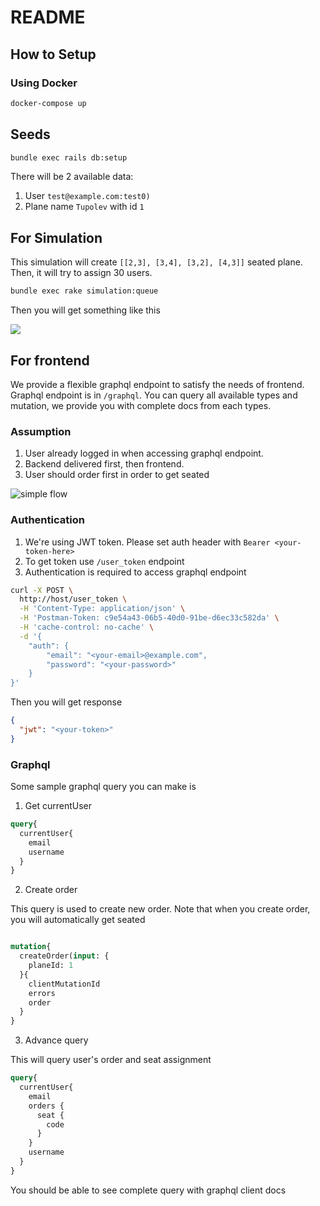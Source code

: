 # README

## How to Setup

### Using Docker

```bash
docker-compose up
```

## Seeds

```bash
bundle exec rails db:setup
```

There will be 2 available data:
1. User `test@example.com:test0)`
2. Plane name `Tupolev` with id `1`

## For Simulation

This simulation will create `[[2,3], [3,4], [3,2], [4,3]]` seated plane.
Then, it will try to assign 30 users.

```bash
bundle exec rake simulation:queue
```

Then you will get something like this

![](https://i.ibb.co/0m3hx22/res.png)

## For frontend

We provide a flexible graphql endpoint to satisfy the needs of frontend. Graphql endpoint is in `/graphql`.
You can query all available types and mutation, we provide you with complete docs from each types.

### Assumption

1. User already logged in when accessing graphql endpoint.
2. Backend delivered first, then frontend.
3. User should order first in order to get seated

![simple flow](https://i.ibb.co/VNDKyC4/Flight-Seat.jpg)

### Authentication

1. We're using JWT token. Please set auth header with `Bearer <your-token-here>`
2. To get token use `/user_token` endpoint
3. Authentication is required to access graphql endpoint

```bash
curl -X POST \
  http://host/user_token \
  -H 'Content-Type: application/json' \
  -H 'Postman-Token: c9e54a43-06b5-40d0-91be-d6ec33c582da' \
  -H 'cache-control: no-cache' \
  -d '{
	"auth": {
		"email": "<your-email>@example.com",
		"password": "<your-password>"
	}
}'
```

Then you will get response

```json
{
  "jwt": "<your-token>"
}
```

### Graphql

Some sample graphql query you can make is

1. Get currentUser

```graphql
query{
  currentUser{
    email
    username
  }
}
```

2. Create order

This query is used to create new order. Note that when you create order, you will automatically get seated


```graphql

mutation{
  createOrder(input: {
    planeId: 1
  }{
    clientMutationId
    errors
    order
  }
}
```

3. Advance query

This will query user's order and seat assignment

```graphql
query{
  currentUser{
    email
    orders {
      seat {
        code
      }
    }
    username
  }
}
```

You should be able to see complete query with graphql client docs

